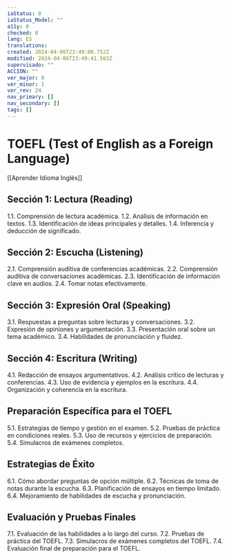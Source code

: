 ```yaml
---
iaStatus: 0
iaStatus_Model: ""
a11y: 0
checked: 0
lang: ES
translations: 
created: 2024-04-06T23:49:00.752Z
modified: 2024-04-06T23:49:41.563Z
supervisado: ""
ACCION: ""
ver_major: 0
ver_minor: 1
ver_rev: 24
nav_primary: []
nav_secondary: []
tags: []
---
```

# TOEFL (Test of English as a Foreign Language)

[[Aprender Idioma Inglés]]

## Sección 1: Lectura (Reading)

1.1. Comprensión de lectura académica.
1.2. Análisis de información en textos.
1.3. Identificación de ideas principales y detalles.
1.4. Inferencia y deducción de significado.

## Sección 2: Escucha (Listening)

2.1. Comprensión auditiva de conferencias académicas.
2.2. Comprensión auditiva de conversaciones académicas.
2.3. Identificación de información clave en audios.
2.4. Tomar notas efectivamente.

## Sección 3: Expresión Oral (Speaking)

3.1. Respuestas a preguntas sobre lecturas y conversaciones.
3.2. Expresión de opiniones y argumentación.
3.3. Presentación oral sobre un tema académico.
3.4. Habilidades de pronunciación y fluidez.

## Sección 4: Escritura (Writing)

4.1. Redacción de ensayos argumentativos.
4.2. Análisis crítico de lecturas y conferencias.
4.3. Uso de evidencia y ejemplos en la escritura.
4.4. Organización y coherencia en la escritura.

## Preparación Específica para el TOEFL

5.1. Estrategias de tiempo y gestión en el examen.
5.2. Pruebas de práctica en condiciones reales.
5.3. Uso de recursos y ejercicios de preparación.
5.4. Simulacros de exámenes completos.

## Estrategias de Éxito

6.1. Cómo abordar preguntas de opción múltiple.
6.2. Técnicas de toma de notas durante la escucha.
6.3. Planificación de ensayos en tiempo limitado.
6.4. Mejoramiento de habilidades de escucha y pronunciación.

## Evaluación y Pruebas Finales

7.1. Evaluación de las habilidades a lo largo del curso.
7.2. Pruebas de práctica del TOEFL.
7.3. Simulacros de exámenes completos del TOEFL.
7.4. Evaluación final de preparación para el TOEFL.

